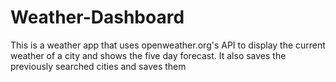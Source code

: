 # Weather-Dashboard

This is a weather app that uses openweather.org's API to display the current weather of a city and shows the five day forecast. It also saves the previously searched cities and saves them
